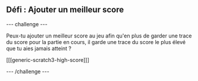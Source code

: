 ## Défi : Ajouter un meilleur score

\--- challenge \---

Peux-tu ajouter un meilleur score au jeu afin qu'en plus de garder une trace du score pour la partie en cours, il garde une trace du score le plus élevé que tu aies jamais atteint ?

[[[generic-scratch3-high-score]]]

\--- /challenge \---